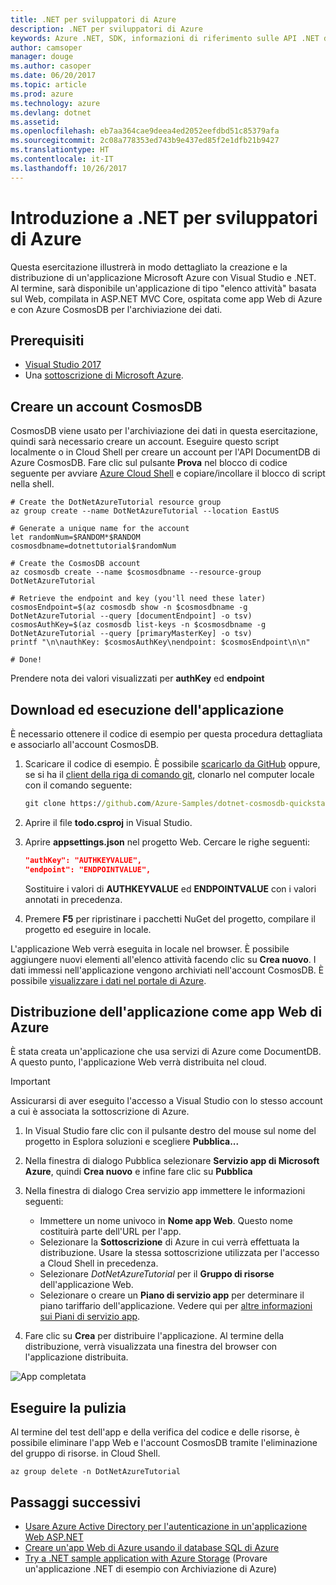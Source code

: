 ```yaml
---
title: .NET per sviluppatori di Azure
description: .NET per sviluppatori di Azure
keywords: Azure .NET, SDK, informazioni di riferimento sulle API .NET di Azure, libreria di classi .NET di Azure
author: camsoper
manager: douge
ms.author: casoper
ms.date: 06/20/2017
ms.topic: article
ms.prod: azure
ms.technology: azure
ms.devlang: dotnet
ms.assetid: 
ms.openlocfilehash: eb7aa364cae9deea4ed2052eefdbd51c85379afa
ms.sourcegitcommit: 2c08a778353ed743b9e437ed85f2e1dfb21b9427
ms.translationtype: HT
ms.contentlocale: it-IT
ms.lasthandoff: 10/26/2017
---
```

# <a name="get-started-with-net-for-azure-developers"></a>Introduzione a .NET per sviluppatori di Azure

Questa esercitazione illustrerà in modo dettagliato la creazione e la distribuzione di un'applicazione Microsoft Azure con Visual Studio e .NET.  Al termine, sarà disponibile un'applicazione di tipo "elenco attività" basata sul Web, compilata in ASP.NET MVC Core, ospitata come app Web di Azure e con Azure CosmosDB per l'archiviazione dei dati.

## <a name="prerequisites"></a>Prerequisiti

* [Visual Studio 2017](https://www.visualstudio.com/downloads/)
* Una [sottoscrizione di Microsoft Azure](https://azure.microsoft.com/free/).

## <a name="create-a-cosmosdb-account"></a>Creare un account CosmosDB

CosmosDB viene usato per l'archiviazione dei dati in questa esercitazione, quindi sarà necessario creare un account.  Eseguire questo script localmente o in Cloud Shell per creare un account per l'API DocumentDB di Azure CosmosDB.  Fare clic sul pulsante **Prova** nel blocco di codice seguente per avviare [Azure Cloud Shell](/azure/cloud-shell/) e copiare/incollare il blocco di script nella shell.

```azurecli-interactive
# Create the DotNetAzureTutorial resource group
az group create --name DotNetAzureTutorial --location EastUS

# Generate a unique name for the account
let randomNum=$RANDOM*$RANDOM
cosmosdbname=dotnettutorial$randomNum

# Create the CosmosDB account
az cosmosdb create --name $cosmosdbname --resource-group DotNetAzureTutorial

# Retrieve the endpoint and key (you'll need these later)
cosmosEndpoint=$(az cosmosdb show -n $cosmosdbname -g DotNetAzureTutorial --query [documentEndpoint] -o tsv)
cosmosAuthKey=$(az cosmosdb list-keys -n $cosmosdbname -g DotNetAzureTutorial --query [primaryMasterKey] -o tsv)
printf "\n\nauthKey: $cosmosAuthKey\nendpoint: $cosmosEndpoint\n\n"

# Done!

```

Prendere nota dei valori visualizzati per **authKey** ed **endpoint** 

## <a name="downloading-and-running-the-application"></a>Download ed esecuzione dell'applicazione

È necessario ottenere il codice di esempio per questa procedura dettagliata e associarlo all'account CosmosDB.

1. Scaricare il codice di esempio.  È possibile [scaricarlo da GitHub](https://github.com/Azure-Samples/dotnet-cosmosdb-quickstart/) oppure, se si ha il [client della riga di comando git](https://git-scm.com/), clonarlo nel computer locale con il comando seguente:

    ```cmd
    git clone https://github.com/Azure-Samples/dotnet-cosmosdb-quickstart
    ```

2. Aprire il file **todo.csproj** in Visual Studio.

3. Aprire **appsettings.json** nel progetto Web.  Cercare le righe seguenti:

    ```json
    "authKey": "AUTHKEYVALUE",
    "endpoint": "ENDPOINTVALUE",
    ```
    Sostituire i valori di **AUTHKEYVALUE** ed **ENDPOINTVALUE** con i valori annotati in precedenza.

4. Premere **F5** per ripristinare i pacchetti NuGet del progetto, compilare il progetto ed eseguire in locale.

L'applicazione Web verrà eseguita in locale nel browser.  È possibile aggiungere nuovi elementi all'elenco attività facendo clic su **Crea nuovo**.  I dati immessi nell'applicazione vengono archiviati nell'account CosmosDB.  È possibile [visualizzare i dati nel portale di Azure](/azure/documentdb/documentdb-view-json-document-explorer).

## <a name="deploying-the-application-as-an-azure-web-app"></a>Distribuzione dell'applicazione come app Web di Azure

È stata creata un'applicazione che usa servizi di Azure come DocumentDB.  A questo punto, l'applicazione Web verrà distribuita nel cloud.

> [!IMPORTANT]
> Assicurarsi di aver eseguito l'accesso a Visual Studio con lo stesso account a cui è associata la sottoscrizione di Azure.

1. In Visual Studio fare clic con il pulsante destro del mouse sul nome del progetto in Esplora soluzioni e scegliere **Pubblica...**

2. Nella finestra di dialogo Pubblica selezionare **Servizio app di Microsoft Azure**, quindi **Crea nuovo** e infine fare clic su **Pubblica**

3. Nella finestra di dialogo Crea servizio app immettere le informazioni seguenti:

    * Immettere un nome univoco in **Nome app Web**.  Questo nome costituirà parte dell'URL per l'app.
    * Selezionare la **Sottoscrizione** di Azure in cui verrà effettuata la distribuzione.  Usare la stessa sottoscrizione utilizzata per l'accesso a Cloud Shell in precedenza.
    * Selezionare *DotNetAzureTutorial* per il **Gruppo di risorse** dell'applicazione Web.
    * Selezionare o creare un **Piano di servizio app** per determinare il piano tariffario dell'applicazione.  Vedere qui per [altre informazioni sui Piani di servizio app](/azure/app-service/azure-web-sites-web-hosting-plans-in-depth-overview).

4. Fare clic su **Crea** per distribuire l'applicazione.  Al termine della distribuzione, verrà visualizzata una finestra del browser con l'applicazione distribuita.

![App completata](./media/dotnet-quickstart/todo.png)

## <a name="clean-up"></a>Eseguire la pulizia

Al termine del test dell'app e della verifica del codice e delle risorse, è possibile eliminare l'app Web e l'account CosmosDB tramite l'eliminazione del gruppo di risorse. in Cloud Shell.

```azurecli-interactive
az group delete -n DotNetAzureTutorial
```

## <a name="next-steps"></a>Passaggi successivi

* [Usare Azure Active Directory per l'autenticazione in un'applicazione Web ASP.NET](/azure/active-directory/develop/active-directory-devquickstarts-webapp-dotnet)
* [Creare un'app Web di Azure usando il database SQL di Azure](/azure/app-service-web/web-sites-dotnet-get-started)
* [Try a .NET sample application with Azure Storage](/azure/storage/storage-samples-dotnet) (Provare un'applicazione .NET di esempio con Archiviazione di Azure)


